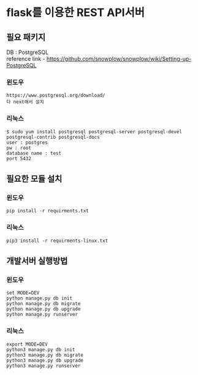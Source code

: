 # flask를 이용한 REST API서버  
## 필요 패키지  
DB : PostgreSQL  
reference link - https://github.com/snowplow/snowplow/wiki/Setting-up-PostgreSQL
### 윈도우
```
https://www.postgresql.org/download/
다 next해서 설치
```
### 리눅스
```
$ sudo yum install postgresql postgresql-server postgresql-devel postgresql-contrib postgresql-docs
user : postgres
pw : root
database name : test
port 5432
```
  
## 필요한 모듈 설치  
### 윈도우
```
pip install -r requirments.txt  
```
### 리눅스  
```
pip3 install -r requirments-linux.txt  
```

## 개발서버 실행방법
### 윈도우
```
set MODE=DEV
python manage.py db init
python manage.py db migrate
python manage.py db upgrade
python manage.py runserver
```
### 리눅스
```
export MODE=DEV
python3 manage.py db init
python3 manage.py db migrate
python3 manage.py db upgrade
python3 manage.py runserver
```

